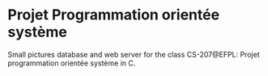 # Projet Programmation orientée système
Small pictures database and web server for the class CS-207@EFPL: Projet programmation orientée système in C.
